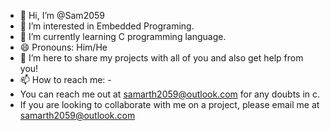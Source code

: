 - 👋 Hi, I’m @Sam2059
- 👀 I’m interested in Embedded Programing.
- 🌱 I’m currently learning C programming language.
- 😄 Pronouns: Him/He
- 💞️ I’m here to share my projects with all of you and also get help from you!
- 📫 How to reach me: -
- You can reach me out at samarth2059@outlook.com for any doubts in c.
- If you are looking to collaborate with me on a project, please email me at samarth2059@outlook.com
